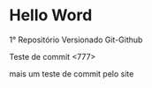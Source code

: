 # Hello Word 
1° Repositório Versionado Git-Github

Teste de commit <777>

mais um teste de commit pelo site
